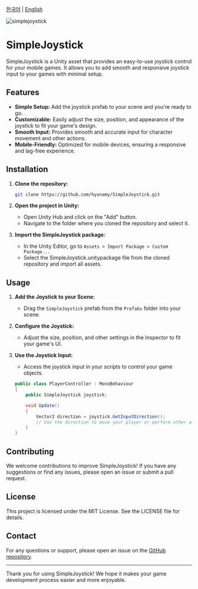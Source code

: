 [한국어](./Readme_kr.md) | [English](./Readme.md)

![simplejoystick](https://github.com/hyunamy/SimpleJoystick/assets/16355956/78cd4e83-aa81-45d7-8682-d6265d7284d0)

# SimpleJoystick

SimpleJoystick is a Unity asset that provides an easy-to-use joystick control for your mobile games. It allows you to add smooth and responsive joystick input to your games with minimal setup.

## Features
- **Simple Setup:** Add the joystick prefab to your scene and you're ready to go.
- **Customizable:** Easily adjust the size, position, and appearance of the joystick to fit your game's design.
- **Smooth Input:** Provides smooth and accurate input for character movement and other actions.
- **Mobile-Friendly:** Optimized for mobile devices, ensuring a responsive and lag-free experience.

## Installation
1. **Clone the repository:**
    ```bash
    git clone https://github.com/hyunamy/SimpleJoystick.git
    ```
2. **Open the project in Unity:**
    - Open Unity Hub and click on the "Add" button.
    - Navigate to the folder where you cloned the repository and select it.

3. **Import the SimpleJoystick package:**
    - In the Unity Editor, go to `Assets > Import Package > Custom Package...`
    - Select the SimpleJoystick.unitypackage file from the cloned repository and import all assets.

## Usage
1. **Add the Joystick to your Scene:**
    - Drag the `SimpleJoystick` prefab from the `Prefabs` folder into your scene.

2. **Configure the Joystick:**
    - Adjust the size, position, and other settings in the Inspector to fit your game's UI.

3. **Use the Joystick Input:**
    - Access the joystick input in your scripts to control your game objects.
    ```csharp
    public class PlayerController : MonoBehaviour
    {
        public SimpleJoystick joystick;

        void Update()
        {
            Vector2 direction = joystick.GetInputDirection();
            // Use the direction to move your player or perform other actions
        }
    }
    ```

## Contributing
We welcome contributions to improve SimpleJoystick! If you have any suggestions or find any issues, please open an issue or submit a pull request.

## License
This project is licensed under the MIT License. See the LICENSE file for details.

## Contact
For any questions or support, please open an issue on the [GitHub repository](https://github.com/hyunamy/SimpleJoystick).

---

Thank you for using SimpleJoystick! We hope it makes your game development process easier and more enjoyable.
